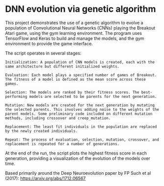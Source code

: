 # DNN evolution via genetic algorithm

This project demonstrates the use of a genetic algorithm to evolve a population of Convolutional Neural Networks (CNNs) playing the Breakout Atari game, using the gym learning environment. The program uses TensorFlow and Keras to build and manage the models, and the gym environment to provide the game interface.

The script operates in several stages:

    Initialization: A population of CNN models is created, each with the same architecture but different initialized weights.

    Evaluation: Each model plays a specified number of games of Breakout. The fitness of a model is defined as the mean score across these games.

    Selection: The models are ranked by their fitness scores. The best-performing models are selected to be parents for the next generation.

    Mutation: New models are created for the next generation by mutating the selected parents. This involves adding noise to the weights of the parent models. Some preliminary code included on different mutation methods, including crossover and creep_mutation.

    Replacement: The least fit individuals in the population are replaced by the newly created individuals.

    Repeat: The process of evaluation, selection, mutation, crossover, and replacement is repeated for a number of generations.

At the end of the run, the script plots the highest fitness score in each generation, providing a visualization of the evolution of the models over time.

Based primarily around the Deep Neuroevolution paper by FP Such et al (2017): https://arxiv.org/abs/1712.06567
